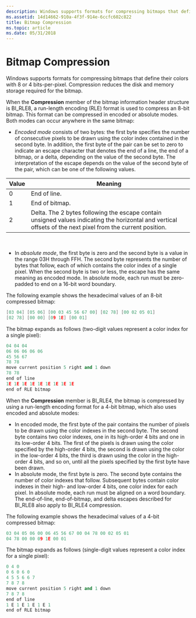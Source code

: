 ```yaml
---
description: Windows supports formats for compressing bitmaps that define their colors with 8 or 4 bits-per-pixel. Compression reduces the disk and memory storage required for the bitmap.
ms.assetid: 14d14662-910a-4f3f-914e-6ccfc602c822
title: Bitmap Compression
ms.topic: article
ms.date: 05/31/2018
---
```


# Bitmap Compression

Windows supports formats for compressing bitmaps that define their colors with 8 or 4 bits-per-pixel. Compression reduces the disk and memory storage required for the bitmap.

When the **Compression** member of the bitmap information header structure is BI\_RLE8, a run-length encoding (RLE) format is used to compress an 8-bit bitmap. This format can be compressed in encoded or absolute modes. Both modes can occur anywhere in the same bitmap:

-   *Encoded mode* consists of two bytes: the first byte specifies the number of consecutive pixels to be drawn using the color index contained in the second byte. In addition, the first byte of the pair can be set to zero to indicate an escape character that denotes the end of a line, the end of a bitmap, or a delta, depending on the value of the second byte. The interpretation of the escape depends on the value of the second byte of the pair, which can be one of the following values.



| Value | Meaning                                                                                                                                                     |
|-------|-------------------------------------------------------------------------------------------------------------------------------------------------------------|
| 0     | End of line.                                                                                                                                                |
| 1     | End of bitmap.                                                                                                                                              |
| 2     | Delta. The 2 bytes following the escape contain unsigned values indicating the horizontal and vertical offsets of the next pixel from the current position. |



 

-   In *absolute mode*, the first byte is zero and the second byte is a value in the range 03H through FFH. The second byte represents the number of bytes that follow, each of which contains the color index of a single pixel. When the second byte is two or less, the escape has the same meaning as encoded mode. In absolute mode, each run must be zero-padded to end on a 16-bit word boundary.

The following example shows the hexadecimal values of an 8-bit compressed bitmap:


```C++
[03 04] [05 06] [00 03 45 56 67 00] [02 78] [00 02 05 01] 
[02 78] [00 00] [09 1E] [00 01] 
```



The bitmap expands as follows (two-digit values represent a color index for a single pixel):


```C++
04 04 04 
06 06 06 06 06 
45 56 67 
78 78 
move current position 5 right and 1 down 
78 78 
end of line 
1E 1E 1E 1E 1E 1E 1E 1E 1E 
end of RLE bitmap 
```



When the **Compression** member is BI\_RLE4, the bitmap is compressed by using a run-length encoding format for a 4-bit bitmap, which also uses encoded and absolute modes:

-   In encoded mode, the first byte of the pair contains the number of pixels to be drawn using the color indexes in the second byte. The second byte contains two color indexes, one in its high-order 4 bits and one in its low-order 4 bits. The first of the pixels is drawn using the color specified by the high-order 4 bits, the second is drawn using the color in the low-order 4 bits, the third is drawn using the color in the high-order 4 bits, and so on, until all the pixels specified by the first byte have been drawn.
-   In absolute mode, the first byte is zero. The second byte contains the number of color indexes that follow. Subsequent bytes contain color indexes in their high- and low-order 4 bits, one color index for each pixel. In absolute mode, each run must be aligned on a word boundary. The end-of-line, end-of-bitmap, and delta escapes described for BI\_RLE8 also apply to BI\_RLE4 compression.

The following example shows the hexadecimal values of a 4-bit compressed bitmap:


```C++
03 04 05 06 00 06 45 56 67 00 04 78 00 02 05 01 
04 78 00 00 09 1E 00 01 
```



The bitmap expands as follows (single-digit values represent a color index for a single pixel):


```C++
0 4 0 
0 6 0 6 0 
4 5 5 6 6 7 
7 8 7 8 
move current position 5 right and 1 down 
7 8 7 8 
end of line 
1 E 1 E 1 E 1 E 1 
end of RLE bitmap 
```



 

 




